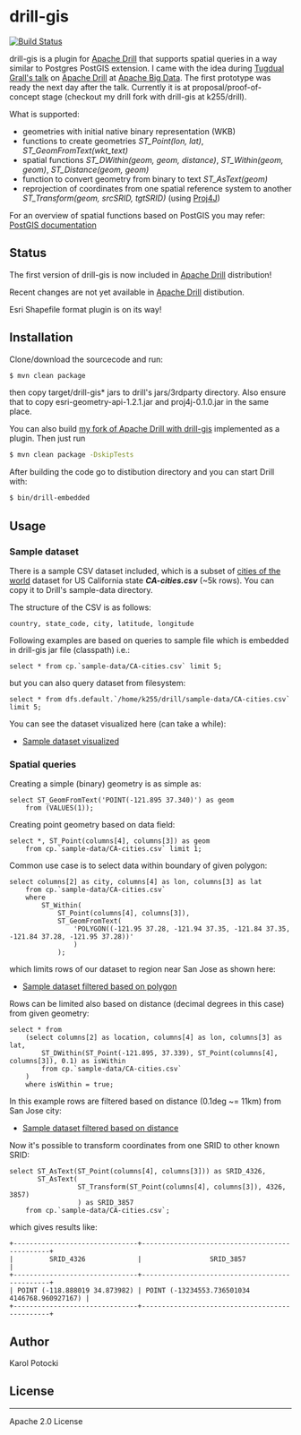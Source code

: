 # drill-gis

[![Build Status](https://travis-ci.org/k255/drill-gis.svg?branch=master)](https://travis-ci.org/k255/drill-gis)

drill-gis is a plugin for [Apache Drill] that supports spatial queries in a way similar to Postgres PostGIS extension. I came with the idea during [Tugdual Grall's talk] on [Apache Drill] at [Apache Big Data]. The first prototype was ready the next day after the talk.
Currently it is at proposal/proof-of-concept stage (checkout my drill fork with drill-gis at k255/drill).

What is supported:
  - geometries with initial native binary representation (WKB)
  - functions to create geometries *ST_Point(lon, lat)*, *ST_GeomFromText(wkt_text)*
  - spatial functions *ST_DWithin(geom, geom, distance)*, *ST_Within(geom, geom)*, *ST_Distance(geom, geom)*
  - function to convert geometry from binary to text *ST_AsText(geom)*
  - reprojection of coordinates from one spatial reference system to another *ST_Transform(geom, srcSRID, tgtSRID)* (using [Proj4J])

For an overview of spatial functions based on PostGIS you may refer: [PostGIS documentation]

## Status
The first version of drill-gis is now included in [Apache Drill] distribution!

Recent changes are not yet available in [Apache Drill] distibution.

Esri Shapefile format plugin is on its way!


## Installation
Clone/download the sourcecode and run:
```sh
$ mvn clean package
```
then copy target/drill-gis* jars to drill's jars/3rdparty directory. Also ensure that to copy esri-geometry-api-1.2.1.jar and proj4j-0.1.0.jar in the same place.

You can also build [my fork of Apache Drill with drill-gis] implemented as a plugin. Then just run
```sh
$ mvn clean package -DskipTests
```

After building the code go to distibution directory and you can start Drill with:
```sh
$ bin/drill-embedded
```

## Usage

### Sample dataset

There is a sample CSV dataset included, which is a subset of [cities of the world] dataset for US California state ***CA-cities.csv*** (~5k rows). You can copy it to Drill's sample-data directory.

The structure of the CSV is as follows:
```
country, state_code, city, latitude, longitude
```

Following examples are based on queries to sample file which is embedded in drill-gis jar file (classpath) i.e.:
```
select * from cp.`sample-data/CA-cities.csv` limit 5;
```

but you can also query dataset from filesystem:
```
select * from dfs.default.`/home/k255/drill/sample-data/CA-cities.csv` limit 5;
```

You can see the dataset visualized here (can take a while):
* [Sample dataset visualized]

### Spatial queries

Creating a simple (binary) geometry is as simple as:
```
select ST_GeomFromText('POINT(-121.895 37.340)') as geom
    from (VALUES(1));
```
Creating point geometry based on data field:
```
select *, ST_Point(columns[4], columns[3]) as geom
    from cp.`sample-data/CA-cities.csv` limit 1;
```

Common use case is to select data within boundary of given polygon:

```
select columns[2] as city, columns[4] as lon, columns[3] as lat
    from cp.`sample-data/CA-cities.csv`
    where
        ST_Within(
            ST_Point(columns[4], columns[3]),
            ST_GeomFromText(
                'POLYGON((-121.95 37.28, -121.94 37.35, -121.84 37.35, -121.84 37.28, -121.95 37.28))'
                )
            );
```

which limits rows of our dataset to region near San Jose as shown here:
* [Sample dataset filtered based on polygon]

Rows can be limited also based on distance (decimal degrees in this case) from given geometry:

```
select * from
    (select columns[2] as location, columns[4] as lon, columns[3] as lat,
        ST_DWithin(ST_Point(-121.895, 37.339), ST_Point(columns[4], columns[3]), 0.1) as isWithin
        from cp.`sample-data/CA-cities.csv`
    )
    where isWithin = true;
```
In this example rows are filtered based on distance (0.1deg ~= 11km) from San Jose city:
* [Sample dataset filtered based on distance]


Now it's possible to transform coordinates from one SRID to other known SRID:

```
select ST_AsText(ST_Point(columns[4], columns[3])) as SRID_4326,
       ST_AsText(
                 ST_Transform(ST_Point(columns[4], columns[3]), 4326, 3857)
                 ) as SRID_3857
    from cp.`sample-data/CA-cities.csv`;
```

which gives results like:

```
+-------------------------------+-----------------------------------------------+
|         SRID_4326             |                 SRID_3857                     |
+-------------------------------+-----------------------------------------------+
| POINT (-118.888019 34.873982) | POINT (-13234553.736501034 4146768.960927167) |
+-------------------------------+-----------------------------------------------+
```

## Author

Karol Potocki

## License
----

Apache 2.0 License



   [Apache Big Data]: <http://events.linuxfoundation.org/events/apache-big-data-europe>
   [Apache Drill]: <https://drill.apache.org>
   [my fork of Apache Drill with drill-gis]: <https://github.com/k255/drill.git>
   [Tugdual Grall's talk]: <http://events.linuxfoundation.org/sites/events/files/slides/apache_drill_budapest_2015.pdf>
   [cities of the world]: <http://www.opengeocode.org/download.php#cities>
   [PostGIS documentation]: <http://postgis.net/docs/reference.html>
   [Sample dataset visualized]: <http://bl.ocks.org/anonymous/raw/20d87dd21e936ea3d314>
   [Sample dataset filtered based on polygon]: <http://bl.ocks.org/d/ad56a1c850d03675c2d9>
   [Sample dataset filtered based on distance]: <http://bl.ocks.org/d/cc5a6d695f3a915db5ad>
   [Proj4J]: <https://trac.osgeo.org/proj4j/>

